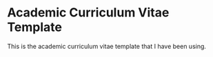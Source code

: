 # Academic Curriculum Vitae Template

This is the academic curriculum vitae template that I have been using.